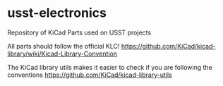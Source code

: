 # usst-electronics
Repository of KiCad Parts used on USST projects

All parts should follow the official KLC!
https://github.com/KiCad/kicad-library/wiki/Kicad-Library-Convention

The KiCad library utils makes it easier to check if you are following the conventions
https://github.com/KiCad/kicad-library-utils
